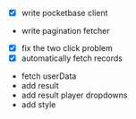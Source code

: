 - [x] write pocketbase client
- write pagination fetcher
- [x] fix the two click problem
- [x] automatically fetch records
- fetch userData
- add result
- add result player dropdowns
- add style